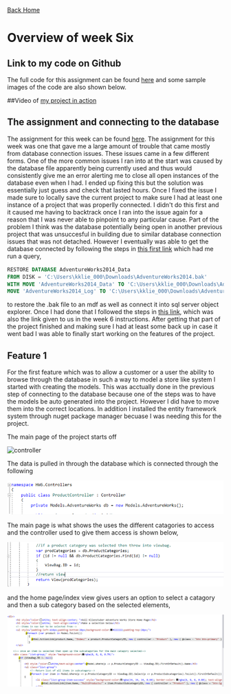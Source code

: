 
<a href="../../index.html" class="btn btn-primary btl-md" role="button">Back Home </a>

# Overview of week Six



## Link to my code on Github
The full code for this assignment can be found [here](https://github.com/kollklienstuber/460/tree/master/weeks/week_5) and some sample images of the code are also shown below.  


##Video of [my project in action](https://www.youtube.com/watch?v=dzpZsnjT1TM&t=66s)

## The assignment and connecting to the database
The assignment for this week can be found [here](http://www.wou.edu/~morses/classes/cs46x/assignments/HW6.html). The assignment for this week was one that gave me a large amount of trouble that came mostly from database connection issues. These issues came in a few different forms. One of the more common issues I ran into at the start was caused by the database file apparently being currently used and thus would consistently give me an error alerting me to close all open instances of the database even when I had. 
I ended up fixing this but the solution was essentially just guess and check that lasted hours. Once I fixed the issue I made sure to locally save the current project to make sure I had at least one instance of a project that was properlly connected. I didn't do this first and it caused me having to backtrack once I ran into the issue again for a reason that I was never able to pinpoint to any particular cause. Part of the problem I think was the database potentially being open in another previous project that was unsuccesful in building due to similar database connection issues that was not detached. However I eventually was able to get the database connected by following the steps in [this first link](https://msdn.microsoft.com/en-us/library/mt710790.aspx) which had me run a query,


```sql
RESTORE DATABASE AdventureWorks2014_Data  
FROM DISK = 'C:\Users\kklie_000\Downloads\AdventureWorks2014.bak'  
WITH MOVE 'AdventureWorks2014_Data' TO 'C:\Users\kklie_000\Downloads\AdventureWorks2014.mdf',  
MOVE 'AdventureWorks2014_Log' TO 'C:\Users\kklie_000\Downloads\AdventureWorks2014.ldf'

```



to restore the .bak file to an mdf as well as connect it into sql server object explorer. Once I had done that I followed the steps in [this link](https://msdn.microsoft.com/en-us/library/jj200620(v=vs.113).aspx), which was also the link given to us in the week 6 instructions. After getting that part of the project finished and making sure I had at least some back up in case it went bad I was able to finally start working on the features of the project.



## Feature 1
For the first feature which was to allow a customer or a user the ability to browse through the database in such a way to model a store like system I started with creating the models. This was acctually done in the previous step of connecting to the database because one of the steps was to have the models be auto generated into the project. However I did have to move them into the correct locations. In addition I installed the entity framework system through nuget package manager becuase I was needing this for the project.

The main page of the project starts off 


![controller](pics/cont1.PNG "Controller 1 img")


The data is pulled in through the database which is connected through the following 

![connection](pics/connection.PNG "Connection")


The main page is what shows the uses the different catagories to access and the controller used to give them access is shown below,

![controller](pics/controller.PNG "controller")



and the home page/index view gives users an option to select a catagory and then a sub category based on the selected elements,

![index](pics/index.PNG "index")






